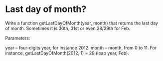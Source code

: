 # Last day of month?

Write a function getLastDayOfMonth(year, month) that returns the last day of month. Sometimes it is 30th, 31st or even 28/29th for Feb.

Parameters:

year – four-digits year, for instance 2012.
month – month, from 0 to 11.
For instance, getLastDayOfMonth(2012, 1) = 29 (leap year, Feb).